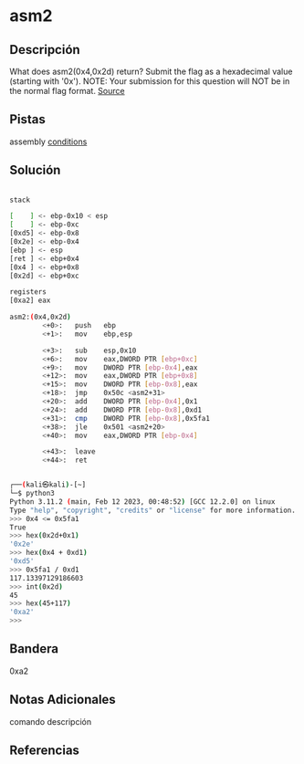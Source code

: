 # asm2

## Descripción
What does asm2(0x4,0x2d) return? Submit the flag as a hexadecimal value (starting with '0x'). NOTE: Your submission for this question will NOT be in the normal flag format. [Source](https://jupiter.challenges.picoctf.org/static/ceac75672637589213b952abe32c84b3/test.S)
## Pistas
assembly [conditions](https://www.tutorialspoint.com/assembly_programming/assembly_conditions.htm)
## Solución
```bash
                                 
stack

[    ] <- ebp-0x10 < esp
[    ] <- ebp-0xc
[0xd5] <- ebp-0x8
[0x2e] <- ebp-0x4
[ebp ] <- esp    
[ret ] <- ebp+0x4
[0x4 ] <- ebp+0x8
[0x2d] <- ebp+0xc

registers
[0xa2] eax

asm2:(0x4,0x2d) 
        <+0>:   push   ebp
        <+1>:   mov    ebp,esp

        <+3>:   sub    esp,0x10
        <+6>:   mov    eax,DWORD PTR [ebp+0xc]
        <+9>:   mov    DWORD PTR [ebp-0x4],eax
        <+12>:  mov    eax,DWORD PTR [ebp+0x8]
        <+15>:  mov    DWORD PTR [ebp-0x8],eax
        <+18>:  jmp    0x50c <asm2+31>
        <+20>:  add    DWORD PTR [ebp-0x4],0x1
        <+24>:  add    DWORD PTR [ebp-0x8],0xd1
        <+31>:  cmp    DWORD PTR [ebp-0x8],0x5fa1
        <+38>:  jle    0x501 <asm2+20>
        <+40>:  mov    eax,DWORD PTR [ebp-0x4]

        <+43>:  leave
        <+44>:  ret


┌──(kali㉿kali)-[~]
└─$ python3
Python 3.11.2 (main, Feb 12 2023, 00:48:52) [GCC 12.2.0] on linux
Type "help", "copyright", "credits" or "license" for more information.
>>> 0x4 <= 0x5fa1
True
>>> hex(0x2d+0x1)
'0x2e'
>>> hex(0x4 + 0xd1)
'0xd5'
>>> 0x5fa1 / 0xd1
117.13397129186603
>>> int(0x2d)
45
>>> hex(45+117)
'0xa2'
>>> 


```
## Bandera
0xa2

## Notas Adicionales 
comando          descripción

## Referencias